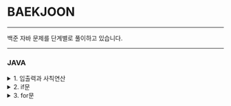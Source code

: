 # BAEKJOON

<hr/>
백준 자바 문제를 단계별로 풀이하고 있습니다.
<hr/>

### JAVA

<details markdown="1">
<summary> 1. 입출력과 사칙연산 </summary>

1. [Hello World](https://github.com/hb2727/BEAKJOON/blob/master/1stage/beak_2557.java)
2. [We love kriii](https://github.com/hb2727/BEAKJOON/blob/master/1stage/beak_10718.java)
3. [고양이](https://github.com/hb2727/BEAKJOON/blob/master/1stage/beak_10171.java)
4. [개](https://github.com/hb2727/BEAKJOON/blob/master/1stage/beak_10172.java)
5. [A+B](https://github.com/hb2727/BEAKJOON/blob/master/1stage/beak_1000.java)
6. [A-B](https://github.com/hb2727/BEAKJOON/blob/master/1stage/beak_1001.java)
7. [AxB](https://github.com/hb2727/BEAKJOON/blob/master/1stage/beak_10998.java)
8. [A/B](https://github.com/hb2727/BEAKJOON/blob/master/1stage/beak_1008.java)
9. [사칙연산](https://github.com/hb2727/BEAKJOON/blob/master/1stage/beak_10869.java)
10. [나머지](https://github.com/hb2727/BEAKJOON/blob/master/1stage/beak_10430.java)
11. [곱셈](https://github.com/hb2727/BEAKJOON/blob/master/1stage/beak_2588.java)

</details>

<details markdown="1">
<summary> 2. if문 </summary>

1. [두 수 비교하기](https://github.com/hb2727/BEAKJOON/blob/master/2stage/beak_1330.java)
2. [시험 성적](https://github.com/hb2727/BEAKJOON/blob/master/2stage/beak_9498.java)
3. [윤년](https://github.com/hb2727/BEAKJOON/blob/master/2stage/beak_2753.java)
4. [사분면 고르기](https://github.com/hb2727/BEAKJOON/blob/master/2stage/beak_14681.java)
5. [알람 시계](https://github.com/hb2727/BEAKJOON/blob/master/2stage/beak_2884.java)

</details>

<details markdown="1">
<summary> 3. for문 </summary>

1. [구구단](https://github.com/hb2727/BEAKJOON/blob/master/3stage/beak_2739.java)
2. [A+B - 3](https://github.com/hb2727/BEAKJOON/blob/master/3stage/beak_10950.java)
3. [합](https://github.com/hb2727/BEAKJOON/blob/master/3stage/beak_8393.java)
4. [빠른 A+B](https://github.com/hb2727/BEAKJOON/blob/master/3stage/beak_15552.java)
5. [N 찍기](https://github.com/hb2727/BEAKJOON/blob/master/3stage/beak_2741.java)
6. [기찍 N](https://github.com/hb2727/BEAKJOON/blob/master/3stage/beak_2742.java)
7. [A+B - 7](https://github.com/hb2727/BEAKJOON/blob/master/3stage/beak_11021.java)
8. [A+B - 8](https://github.com/hb2727/BEAKJOON/blob/master/3stage/beak_11022.java)
9. [별 찍기 - 1](https://github.com/hb2727/BEAKJOON/blob/master/3stage/beak_2438.java)

</details>
